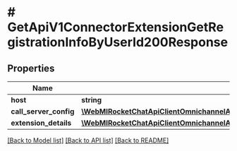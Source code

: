 # # GetApiV1ConnectorExtensionGetRegistrationInfoByUserId200Response

## Properties

Name | Type | Description | Notes
------------ | ------------- | ------------- | -------------
**host** | **string** |  | [optional]
**call_server_config** | [**\WebMIRocketChatApiClientOmnichannelApi\Model\GetApiV1ConnectorExtensionGetRegistrationInfoByUserId200ResponseCallServerConfig**](GetApiV1ConnectorExtensionGetRegistrationInfoByUserId200ResponseCallServerConfig.md) |  | [optional]
**extension_details** | [**\WebMIRocketChatApiClientOmnichannelApi\Model\GetApiV1ConnectorExtensionGetRegistrationInfoByUserId200ResponseExtensionDetails**](GetApiV1ConnectorExtensionGetRegistrationInfoByUserId200ResponseExtensionDetails.md) |  | [optional]

[[Back to Model list]](../../README.md#models) [[Back to API list]](../../README.md#endpoints) [[Back to README]](../../README.md)
